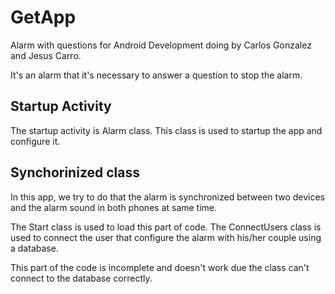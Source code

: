 # GetApp
Alarm with questions for Android Development doing by Carlos Gonzalez and Jesus Carro.

It's an alarm that it's necessary to answer a question to stop the alarm.

## Startup Activity

The startup activity is Alarm class. This class is used to startup the app and configure it.

## Synchorinized class

In this app, we try to do that the alarm is synchronized between two devices and the alarm sound in both phones at same time.

The Start class is used to load this part of code. The ConnectUsers class is used to connect the user that configure the alarm with his/her couple using a database.

This part of the code is incomplete and doesn't work due the class can't connect to the database correctly.
